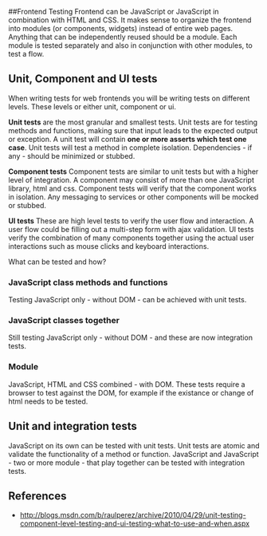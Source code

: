 ##Frontend Testing
Frontend can be JavaScript or JavaScript in combination with HTML and CSS. It makes sense to organize the frontend into modules (or components, widgets) instead of entire web pages. Anything that can be independently reused should be a module. Each module is tested separately and also in conjunction with other modules, to test a flow.

## Unit, Component and UI tests
When writing tests for web frontends you will be writing tests on different levels. These levels or either unit, component or ui.

**Unit tests** are the most granular and smallest tests. Unit tests are for testing methods and functions, making sure that input leads to the expected output or exception. A unit test will contain **one or more asserts which test one case**. Unit tests will test a method in complete isolation.
Dependencies - if any - should be minimized or stubbed.

**Component tests**
Component tests are similar to unit tests but with a  higher level of integration. A component may consist of
more than one JavaScript library, html and css. Component tests will verify that the component works in isolation.
Any messaging to services or other components will be mocked or stubbed.

**UI tests**
These are high level tests to verify the user flow and interaction. A user flow could be filling out a multi-step form with ajax
validation. UI tests verify the combination of many components together using the actual user interactions such as mouse clicks and keyboard interactions.

What can be tested and how?
### JavaScript class methods and functions
Testing JavaScript only - without DOM - can be achieved with unit tests.

### JavaScript classes together
Still testing JavaScript only - without DOM - and these are now integration tests.

### Module
JavaScript, HTML and CSS combined - with DOM. These tests require a browser to test against the DOM, for example if the existance or change of html needs to be tested.

## Unit and integration tests
JavaScript on its own can be tested with unit tests. Unit tests are atomic and validate the functionality of a method or function. JavaScript and JavaScript - two or more module - that play together can be tested with integration tests.



## References
- <http://blogs.msdn.com/b/raulperez/archive/2010/04/29/unit-testing-component-level-testing-and-ui-testing-what-to-use-and-when.aspx>
